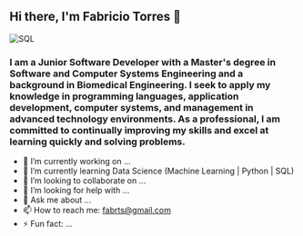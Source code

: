 ## Hi there, I'm Fabricio Torres 👋


<!-- **FabrTs/FabrTs** is a ✨ _special_ ✨ repository because its `README.md` (this file) appears on your GitHub profile.

Here are some ideas to get you started: -->
<img alt="SQL" src="https://img.shields.io/badge/:badgeContent">


### I am a Junior Software Developer with a Master's degree in Software and Computer Systems Engineering and a background in Biomedical Engineering. I seek to apply my knowledge in programming languages, application development, computer systems, and management in advanced technology environments. As a professional, I am committed to continually improving my skills and excel at learning quickly and solving problems.

- 🔭 I’m currently working on ...
- 🌱 I’m currently learning Data Science (Machine Learning | Python | SQL)
- 👯 I’m looking to collaborate on ...
- 🤔 I’m looking for help with ...
- 💬 Ask me about ...
- 📫 How to reach me: fabrts@gmail.com
- ⚡ Fun fact: ...
